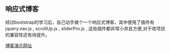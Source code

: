 ## 响应式博客

<p>经过bootstrap的学习后，自己动手做个一个响应式博客，其中使用了插件有jquery.nav.js , scrollUp.js , sliderPro.js ,
这些插件都非常小并且方便,对于改项目的兼容性还有待提升。
</p>

[博客演示网址](https://harrietjia.github.io/harriet-blog/)
